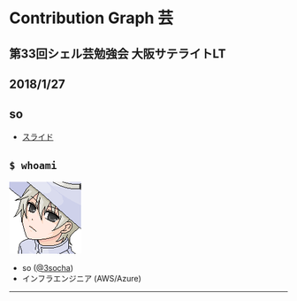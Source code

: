 # Contribution Graph 芸

## 第33回シェル芸勉強会 大阪サテライトLT
## 2018/1/27
## so

>>>

- [スライド](https://horo17.github.io/contribution-graph-gei/)

>>>

## `$ whoami`

![so](img/so.png)

* so ([@3socha](https://twitter.com/3socha))
* インフラエンジニア (AWS/Azure)

---

